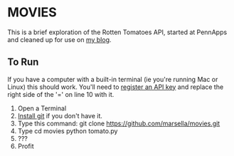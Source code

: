# MOVIES

This is a brief exploration of the Rotten Tomatoes API, started at PennApps and
cleaned up for use on [my blog](http://admissions.tufts.edu/blogs/jumbo-talk/author/marcella-hastings/).

## To Run
If you have a computer with a built-in terminal (ie you're running Mac or Linux)
this should work. You'll need to [register an API
key](http://developer.rottentomatoes.com/) and replace the right
side of the '=' on line 10 with it.

1. Open a Terminal
2. [Install git](http://git-scm.com/download/mac) if you don't have it.
3. Type this command:
       git clone https://github.com/marsella/movies.git
4. Type
       cd movies
       python tomato.py
5. ???
6. Profit

